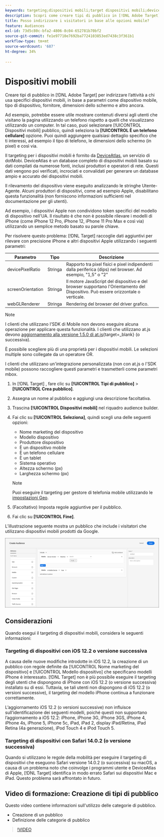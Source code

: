 ```yaml
---
keywords: targeting;dispositivi mobili;target dispositivi mobili;deviceatlas;iphone;modelli di iphone;device atlas;displaywidth;larghezza display;altezza display;tipo di dispositivo;displayheight;telefono;tablet;modello di dispositivo
description: Scopri come creare tipi di pubblico in [!DNL Adobe Target] per eseguire il targeting di dispositivi mobili.
title: Posso indirizzare i visitatori in base alle opzioni mobile?
feature: Audiences
exl-id: 73d5c80c-bfa2-4806-8c04-652781b70bf2
source-git-commit: fe1e97710e7692ba7724103853ed7438c3f361b1
workflow-type: tm+mt
source-wordcount: '687'
ht-degree: 34%

---
```


# Dispositivi mobili

Creare tipi di pubblico in [!DNL Adobe Target] per indirizzare l’attività a chi usa specifici dispositivi mobili, in base a parametri come dispositivo mobile, tipo di dispositivo, fornitore, dimensioni dello schermo e altro ancora.

Ad esempio, potrebbe essere utile mostrare contenuti diversi agli utenti che visitano la pagina utilizzando un telefono rispetto a quelli che visualizzano utilizzando un computer. In tal caso, puoi selezionare [!UICONTROL Dispositivi mobili] pubblico, quindi seleziona la **[!UICONTROL È un telefono cellulare]** opzione. Puoi quindi aggiungere qualsiasi dettaglio specifico che ti interessi, ad esempio il tipo di telefono, le dimensioni dello schermo (in pixel) e così via.

Il targeting per i dispositivi mobili è fornito da [DeviceAtlas](https://deviceatlas.com/device-data/user-agent-tester), un servizio di dotMobi. DeviceAtlas è un database completo di dispositivi mobili basato su dati compilati da numerose fonti, inclusi produttori e operatori di rete. Questi dati vengono poi verificati, incrociati e convalidati per generare un database ampio e accurato dei dispositivi mobili.

Il rilevamento del dispositivo viene eseguito analizzando le stringhe Utente-Agente. Alcuni produttori di dispositivi, come ad esempio Apple, disabilitano questa funzionalità (non forniscono informazioni sufficienti nel documentazione per gli utenti).

Ad esempio, i dispositivi Apple non condividono token specifici del modello di dispositivo nell&#39;UA. Il risultato è che non è possibile rilevare i modelli di iPhone (come iPhone 12 Pro, iPhone 12, iPhone 11 Pro Max e così via) utilizzando un semplice metodo basato su parole chiave.

Per risolvere questo problema: [!DNL Target] raccoglie dati aggiuntivi per rilevare con precisione iPhone e altri dispositivi Apple utilizzando i seguenti parametri:

| Parametro | Tipo | Descrizione |
|--- |--- |--- |
| devicePixelRatio | Stringa | Rapporto tra pixel fisici e pixel indipendenti dalla periferica (dips) nel browser. Ad esempio, &quot;1,5&quot; o &quot;2&quot; |
| screenOrientation | Stringa | Il motore JavaScript del dispositivo e del browser supportano l&#39;Orientamento del Dispositivo. Può essere orizzontale o verticale. |
| webGLRenderer | Stringa | Rendering del browser del driver grafico. |

>[!NOTE]
>
>I clienti che utilizzano l’SDK di Mobile non devono eseguire alcuna operazione per applicare questa funzionalità. I clienti che utilizzano at.js devono [aggiornamento alla versione 1.5.0 di at.js](https://experienceleague.adobe.com/docs/target-dev/developer/client-side/at-js-implementation/target-atjs-versions.html?lang=it){target=_blank} (o successiva).

È possibile scegliere più di una proprietà per i dispositivi mobili. Le selezioni multiple sono collegate da un operatore OR.

I clienti che utilizzano un&#39;integrazione personalizzata (non con at.js o l&#39;SDK mobile) possono raccogliere questi parametri e trasmetterli come parametri mbox.

1. In [!DNL Target] , fare clic su **[!UICONTROL Tipi di pubblico]** > **[!UICONTROL Crea pubblico]**.
1. Assegna un nome al pubblico e aggiungi una descrizione facoltativa.
1. Trascina **[!UICONTROL Dispositivi mobili]** nel riquadro audience builder.
1. Fai clic su **[!UICONTROL Seleziona]**, quindi scegli una delle seguenti opzioni:

   * Nome marketing del dispositivo
   * Modello dispositivo
   * Produttore dispositivo
   * È un dispositivo mobile
   * È un telefono cellulare
   * È un tablet
   * Sistema operativo
   * Altezza schermo (px)
   * Larghezza schermo (px)

   >[!NOTE]
   >
   >Puoi eseguire il targeting per gestore di telefonia mobile utilizzando le [impostazioni Geo](/help/main/c-target/c-audiences/c-target-rules/geo.md#concept_5B4D99DE685348FB877929EE0F942670).

1. (Facoltativo) Imposta regole aggiuntive per il pubblico.
1. Fai clic su **[!UICONTROL Fine]**.

L’illustrazione seguente mostra un pubblico che include i visitatori che utilizzano dispositivi mobili prodotti da Google.

![Targeting di dispositivi mobili](assets/target_mobile.png)

## Considerazioni

Quando esegui il targeting di dispositivi mobili, considera le seguenti informazioni:

### Targeting di dispositivi con iOS 12.2 o versione successiva

A causa delle nuove modifiche introdotte in iOS 12.2, la creazione di un pubblico con regole definite da [!UICONTROL Nome marketing del dispositivo] e [!UICONTROL Modello dispositivo] che specificano modelli iPhone è interessato. [!DNL Target] non è più possibile eseguire il targeting degli utenti che dispongono di iPhone con iOS 12.2 (o versione successiva) installato su di essi. Tuttavia, se tali utenti non dispongono di iOS 12.2 (o versioni successive), il targeting del modello iPhone continua a funzionare correttamente.

L’aggiornamento iOS 12.2 (o versioni successive) non influisce sull’identificazione dei seguenti modelli, poiché questi non supportano l’aggiornamento a iOS 12.2: iPhone, iPhone 3G, iPhone 3GS, iPhone 4, iPhone 4s, iPhone 5, iPhone 5c, iPad, iPad 2, display iPad/Retina, iPad Retina (4a generazione), iPod Touch 4 e iPod Touch 5.

### Targeting di dispositivi con Safari 14.0.2 (o versione successiva)

Quando si utilizzano le regole della mobilità per eseguire il targeting di dispositivi che eseguono Safari versione 14.0.2 (o successiva) su macOS, a causa di un problema noto che coinvolge i programmi utente e DeviceAtlas di Apple, [!DNL Target] identifica in modo errato Safari sui dispositivi Mac e iPad. Questo problema sarà affrontato in futuro.

## Video di formazione: Creazione di tipi di pubblico

Questo video contiene informazioni sull&#39;utilizzo delle categorie di pubblico.

* Creazione di un pubblico
* Definizione delle categorie di pubblico

>[!VIDEO](https://video.tv.adobe.com/v/17392)
